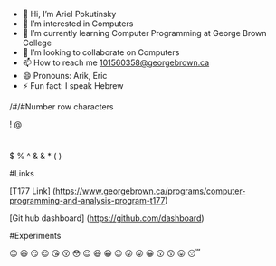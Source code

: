 - 👋 Hi, I’m Ariel Pokutinsky
- 👀 I’m interested in Computers
- 🌱 I’m currently learning Computer Programming at George Brown College
- 💞️ I’m looking to collaborate on Computers
- 📫 How to reach me 101560358@georgebrown.ca
- 😄 Pronouns: Arik, Eric
- ⚡ Fun fact: I speak Hebrew

<!---
ArielP234/ArielP234 is a ✨ special ✨ repository because its `README.md` (this file) appears on your GitHub profile.
You can click the Preview link to take a look at your changes.
--->
/#/#Number row characters 

!
@
#
$
%
^
&
&
*
(
)

#Links

[T177 Link] (https://www.georgebrown.ca/programs/computer-programming-and-analysis-program-t177)

[Git hub dashboard] (https://github.com/dashboard)

#Experiments

😊 😃
😏 	😍	😘 
😚 	😳 	😌 
😆 	😁 😉 
😜 	😝 😀 
😗 	😙 	😛 
😴
